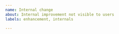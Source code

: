 ```yaml
---
name: Internal change
about: Internal improvement not visible to users
labels: enhancement, internals

---
```


<!-- Describe your enhancement. Avoid saying "Scylla should do X" without explaining why that is desirable -->